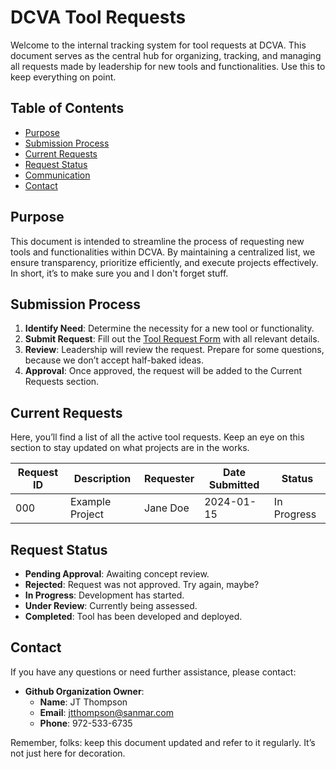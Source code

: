 # DCVA Tool Requests

Welcome to the internal tracking system for tool requests at DCVA. This document serves as the central hub for organizing, tracking, and managing all requests made by leadership for new tools and functionalities. Use this to keep everything on point.

## Table of Contents
- [Purpose](#purpose)
- [Submission Process](#submission-process)
- [Current Requests](#current-requests)
- [Request Status](#request-status)
- [Communication](#communication)
- [Contact](#contact)

## Purpose
This document is intended to streamline the process of requesting new tools and functionalities within DCVA. By maintaining a centralized list, we ensure transparency, prioritize efficiently, and execute projects effectively. In short, it’s to make sure you and I don't forget stuff.

## Submission Process
1. **Identify Need**: Determine the necessity for a new tool or functionality. 
2. **Submit Request**: Fill out the [Tool Request Form](#) with all relevant details.
3. **Review**: Leadership will review the request. Prepare for some questions, because we don’t accept half-baked ideas.
4. **Approval**: Once approved, the request will be added to the Current Requests section.

## Current Requests
Here, you’ll find a list of all the active tool requests. Keep an eye on this section to stay updated on what projects are in the works.

| Request ID | Description | Requester | Date Submitted | Status |
|------------|-------------|-----------|----------------|--------|
| 000        | Example Project | Jane Doe    | 2024-01-15 | In Progress |

## Request Status
- **Pending Approval**: Awaiting concept review.
- **Rejected**: Request was not approved. Try again, maybe?
- **In Progress**: Development has started.
- **Under Review**: Currently being assessed.
- **Completed**: Tool has been developed and deployed.

## Contact
If you have any questions or need further assistance, please contact:
- **Github Organization Owner**: 
  - **Name**: JT Thompson
  - **Email**: jtthompson@sanmar.com
  - **Phone**: 972-533-6735

Remember, folks: keep this document updated and refer to it regularly. It’s not just here for decoration.
